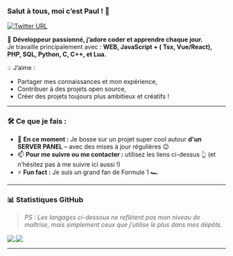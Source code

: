 ### Salut à tous, moi c’est Paul ! 👋  
[![Twitter URL](https://img.shields.io/static/v1?color=red&label=Twitter&logo=twitter&logoColor=white&style=for-the-badge&message=Follow)](https://twitter.com/Mr_Paulon)

🚀 **Développeur passionné, j’adore coder et apprendre chaque jour.**  
Je travaille principalement avec : **WEB, JavaScript + ( Tsx, Vue/React), PHP, SQL, Python, C, C++, et Lua.**

💡 J’aime :
- Partager mes connaissances et mon expérience,
- Contribuer à des projets open source,
- Créer des projets toujours plus ambitieux et créatifs !

---

### 🛠️ Ce que je fais :
- 🔭 **En ce moment :** Je bosse sur un projet super cool autour **d'un SERVER PANEL** – avec des mises à jour régulières 😉  
- 📫 **Pour me suivre ou me contacter :** utilisez les liens ci-dessus 👆 (et n’hésitez pas à me suivre ici aussi !)
- ⚡ **Fun fact :** Je suis un grand fan de Formule 1 🏎️

---

### 📊 Statistiques GitHub  
> *PS : Les langages ci-dessous ne reflètent pas mon niveau de maîtrise, mais simplement ceux que j’utilise le plus dans mes dépôts.*

<a href="https://github.com/mrpaulon/">
  <img align="center" src="https://github-readme-stats.vercel.app/api?username=mrpaulon&theme=jolly&show_icons=true" />
</a>  

<a href="https://github.com/mrpaulon/">
  <img align="center" src="https://github-readme-stats.vercel.app/api/top-langs/?username=mrpaulon&theme=jolly&layout=compact" />
</a>

---

<!--
**mrpaulon/mrpaulon** is a ✨ _special_ ✨ repository because its `README.md` (this file) appears on your GitHub profile.

Here are some ideas to get you started:

- 🔭 I’m currently working on ...
- 🌱 I’m currently learning ...
- 👯 I’m looking to collaborate on ...
- 🤔 I’m looking for help with ...
- 💬 Ask me about ...
- 📫 How to reach me: ...
- 😄 Pronouns: ...
- ⚡ Fun fact: ...
-->
